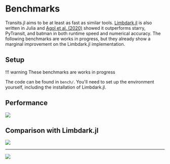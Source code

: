 # Benchmarks

Transits.jl aims to be at least as fast as similar tools. [Limbdark.jl](https://github.com/rodluger/Limbdark.jl) is also written in Julia and [Agol et al. (2020)](https://ui.adsabs.harvard.edu/abs/2020AJ....159..123A/abstract) showed it outperforms starry, PyTransit, and batman in both runtime speed and numerical accuracy. The following benchmarks are works in progress, but they already show a marginal improvement on the Limbdark.jl implementation.

## Setup

!!! warning
    These benchmarks are works in progress

The code can be found in `bench/`. You'll need to set up the environment yourself, including the installation of Limbdark.jl.

## Performance

![](https://raw.githubusercontent.com/JuliaAstro/Transits.jl/master/bench/timing.png)

## Comparison with Limbdark.jl

![](https://raw.githubusercontent.com/JuliaAstro/Transits.jl/master/bench/relative_timing.png)

---

![](https://raw.githubusercontent.com/JuliaAstro/Transits.jl/master/bench/coeff_relative_timing.png)

